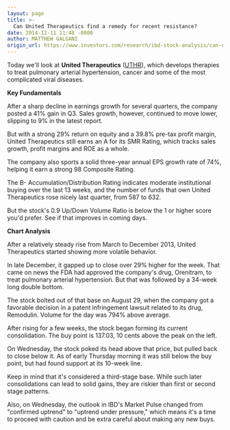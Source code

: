 ```yaml
---
layout: page
title: >-
  Can United Therapeutics find a remedy for recent resistance?
date: 2014-12-11 11:48 -0800
author: MATTHEW GALGANI
origin_url: https://www.investors.com/research/ibd-stock-analysis/can-united-therapeutics-find-a-remedy-for-recent-resistance/
---
```





  



Today we'll look at **United Therapeutics**  ([UTHR](https://research.investors.com/quote.aspx?symbol=UTHR)), which develops therapies to treat pulmonary arterial hypertension, cancer and some of the most complicated viral diseases.

  

**Key Fundamentals**

  

After a sharp decline in earnings growth for several quarters, the company posted a 41% gain in Q3. Sales growth, however, continued to move lower, slipping to 9% in the latest report.

  

But with a strong 29% return on equity and a 39.8% pre-tax profit margin, United Therapeutics still earns an A for its SMR Rating, which tracks sales growth, profit margins and ROE as a whole.

  

The company also sports a solid three-year annual EPS growth rate of 74%, helping it earn a strong 98 Composite Rating.

  

The B- Accumulation/Distribution Rating indicates moderate institutional buying over the last 13 weeks, and the number of funds that own United Therapeutics rose nicely last quarter, from 587 to 632.

  

But the stock's 0.9 Up/Down Volume Ratio is below the 1 or higher score you'd prefer. See if that improves in coming days.

  

**Chart Analysis**

  

After a relatively steady rise from March to December 2013, United Therapeutics started showing more volatile behavior.

  

In late December, it gapped up to close over 29% higher for the week. That came on news the FDA had approved the company's drug, Orenitram, to treat pulmonary arterial hypertension. But that was followed by a 34-week long double bottom.

  

The stock bolted out of that base on August 29, when the company got a favorable decision in a patent infringement lawsuit related to its drug, Remodulin. Volume for the day was 794% above average.

  

After rising for a few weeks, the stock began forming its current consolidation. The buy point is 137.03, 10 cents above the peak on the left.

  

On Wednesday, the stock poked its head above that price, but pulled back to close below it. As of early Thursday morning it was still below the buy point, but had found support at its 10-week line.

  

Keep in mind that it's considered a third-stage base. While such later consolidations can lead to solid gains, they are riskier than first or second stage patterns.

  

Also, on Wednesday, the outlook in IBD's Market Pulse changed from "confirmed uptrend" to "uptrend under pressure," which means it's a time to proceed with caution and be extra careful about making any new buys.




